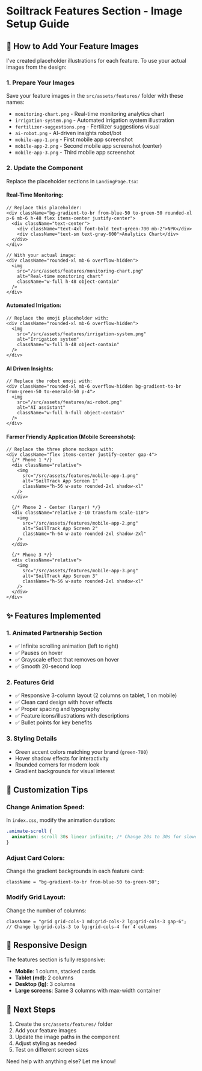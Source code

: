 # Soiltrack Features Section - Image Setup Guide

## 📸 How to Add Your Feature Images

I've created placeholder illustrations for each feature. To use your actual images from the design:

### 1. **Prepare Your Images**

Save your feature images in the `src/assets/features/` folder with these names:

- `monitoring-chart.png` - Real-time monitoring analytics chart
- `irrigation-system.png` - Automated irrigation system illustration
- `fertilizer-suggestions.png` - Fertilizer suggestions visual
- `ai-robot.png` - AI-driven insights robot/bot
- `mobile-app-1.png` - First mobile app screenshot
- `mobile-app-2.png` - Second mobile app screenshot (center)
- `mobile-app-3.png` - Third mobile app screenshot

### 2. **Update the Component**

Replace the placeholder sections in `LandingPage.tsx`:

#### Real-Time Monitoring:

```tsx
// Replace this placeholder:
<div className="bg-gradient-to-br from-blue-50 to-green-50 rounded-xl p-6 mb-6 h-48 flex items-center justify-center">
  <div className="text-center">
    <div className="text-4xl font-bold text-green-700 mb-2">NPK</div>
    <div className="text-sm text-gray-600">Analytics Chart</div>
  </div>
</div>

// With your actual image:
<div className="rounded-xl mb-6 overflow-hidden">
  <img
    src="/src/assets/features/monitoring-chart.png"
    alt="Real-time monitoring chart"
    className="w-full h-48 object-contain"
  />
</div>
```

#### Automated Irrigation:

```tsx
// Replace the emoji placeholder with:
<div className="rounded-xl mb-6 overflow-hidden">
  <img
    src="/src/assets/features/irrigation-system.png"
    alt="Irrigation system"
    className="w-full h-48 object-contain"
  />
</div>
```

#### AI Driven Insights:

```tsx
// Replace the robot emoji with:
<div className="rounded-xl mb-6 overflow-hidden bg-gradient-to-br from-green-50 to-emerald-50 p-4">
  <img
    src="/src/assets/features/ai-robot.png"
    alt="AI assistant"
    className="w-full h-full object-contain"
  />
</div>
```

#### Farmer Friendly Application (Mobile Screenshots):

```tsx
// Replace the three phone mockups with:
<div className="flex items-center justify-center gap-4">
  {/* Phone 1 */}
  <div className="relative">
    <img
      src="/src/assets/features/mobile-app-1.png"
      alt="SoilTrack App Screen 1"
      className="h-56 w-auto rounded-2xl shadow-xl"
    />
  </div>

  {/* Phone 2 - Center (larger) */}
  <div className="relative z-10 transform scale-110">
    <img
      src="/src/assets/features/mobile-app-2.png"
      alt="SoilTrack App Screen 2"
      className="h-64 w-auto rounded-2xl shadow-2xl"
    />
  </div>

  {/* Phone 3 */}
  <div className="relative">
    <img
      src="/src/assets/features/mobile-app-3.png"
      alt="SoilTrack App Screen 3"
      className="h-56 w-auto rounded-2xl shadow-xl"
    />
  </div>
</div>
```

## ✨ Features Implemented

### 1. **Animated Partnership Section**

- ✅ Infinite scrolling animation (left to right)
- ✅ Pauses on hover
- ✅ Grayscale effect that removes on hover
- ✅ Smooth 20-second loop

### 2. **Features Grid**

- ✅ Responsive 3-column layout (2 columns on tablet, 1 on mobile)
- ✅ Clean card design with hover effects
- ✅ Proper spacing and typography
- ✅ Feature icons/illustrations with descriptions
- ✅ Bullet points for key benefits

### 3. **Styling Details**

- Green accent colors matching your brand (`green-700`)
- Hover shadow effects for interactivity
- Rounded corners for modern look
- Gradient backgrounds for visual interest

## 🎨 Customization Tips

### Change Animation Speed:

In `index.css`, modify the animation duration:

```css
.animate-scroll {
  animation: scroll 30s linear infinite; /* Change 20s to 30s for slower */
}
```

### Adjust Card Colors:

Change the gradient backgrounds in each feature card:

```tsx
className = "bg-gradient-to-br from-blue-50 to-green-50";
```

### Modify Grid Layout:

Change the number of columns:

```tsx
className = "grid grid-cols-1 md:grid-cols-2 lg:grid-cols-3 gap-6";
// Change lg:grid-cols-3 to lg:grid-cols-4 for 4 columns
```

## 📱 Responsive Design

The features section is fully responsive:

- **Mobile**: 1 column, stacked cards
- **Tablet (md)**: 2 columns
- **Desktop (lg)**: 3 columns
- **Large screens**: Same 3 columns with max-width container

## 🔧 Next Steps

1. Create the `src/assets/features/` folder
2. Add your feature images
3. Update the image paths in the component
4. Adjust styling as needed
5. Test on different screen sizes

Need help with anything else? Let me know!
